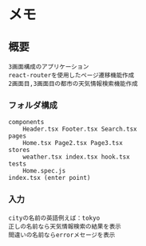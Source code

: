 # メモ

## 概要

    3画面構成のアプリケーション
    react-routerを使用したページ遷移機能作成
    2画面目,3画面目の都市の天気情報検索機能作成

### フォルダ構成

    components
        Header.tsx Footer.tsx Search.tsx
    pages
        Home.tsx Page2.tsx Page3.tsx
    stores
        weather.tsx index.tsx hook.tsx
    tests
        Home.spec.js
    index.tsx (enter point)

### 入力

    cityの名前の英語例えば：tokyo
    正しの名前なら天気情報検索の結果を表示
    間違いの名前ならerrorメセージを表示
